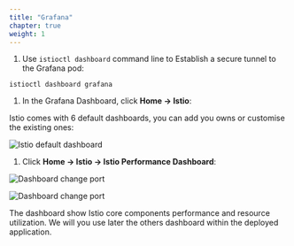 ```yaml
---
title: "Grafana"
chapter: true
weight: 1
---
```


1. Use `istioctl dashboard` command line to Establish a secure tunnel to the Grafana pod:

<!-- Prior to 1.3:
using `kubectl port-forward`
```
kubectl -n istio-system port-forward $(kubectl -n istio-system get pod \
    -l app=grafana -o jsonpath='{.items[0].metadata.name}') 3000:3000
``` -->
```
istioctl dashboard grafana
```

<!-- 1. In Cloud Shell, click **Web Preview icon → Change port**:

![Dashboard change port](/images/dashboard-change-port.png?width=25pc)

1. Enter port 3000, and click **Change and Preview**:

![Dashboard change port](/images/dashboard-change-port-1.png?width=25pc)

This will establish a connection from you local machine to your Cloud Shell machine on port 3000, which is connected to a Grafana pod inside of your Kubernetes cluster. -->


1. In the Grafana Dashboard, click **Home → Istio**:

Istio comes with 6 default dashboards, you can add you owns or customise the existing ones:

![Istio default dashboard](/images/istio-default-dashboard.png?width=50pc)

1. Click **Home → Istio → Istio Performance Dashboard**:

![Dashboard change port](/images/grafana-istio-dashboards.png?width=50pc)



![Dashboard change port](/images/istio-performance-dashboard.png?width=50pc)


The dashboard show Istio core components performance and resource utilization. We will you use later the others dashboard within the deployed application.
